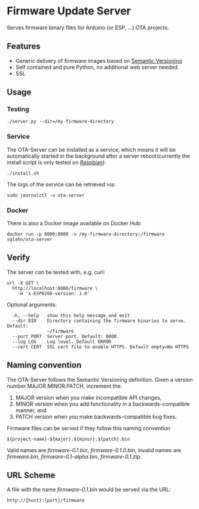 # Firmware Update Server

Serves firmware binary files for Arduino (or ESP, ...) OTA projects.

## Features
- Generic delivery of firmware images based on [Semantic Versioning](https://semver.org/spec/v2.0.0.html)
- Self contained and pure Python, no additional web server needed
- SSL

## Usage

### Testing
```
./server.py --dir=/my-firmware-directory
```

### Service
The OTA-Server can be installed as a service, which means it will be automatically started in the background after a server reboot(currently the install script is only tested on [Raspbian](https://www.raspberrypi.org/downloads/raspbian/)):
```
./install.sh
```
The logs of the service can be retrieved via:
```
sudo journalctl -u ota-server
```

### Docker
There is also a Docker image available on Docker Hub:
```
docker run -p 8000:8000 -v /my-firmware-directory:/firmware sglahn/ota-server
```

## Verify
The server can be tested with, e.g. curl:
```
url -X GET \
  http://localhost:8000/firmware \
    -H 'x-ESP8266-version: 1.0'
```    

Optional arguments:
```
  -h, --help   show this help message and exit
  --dir DIR    Directory containing the firmware binaries to serve. Default:
               ~/firmware
  --port PORT  Server port. Default: 8000.
  --log LOG    Log level. Default ERROR
  --cert CERT  SSL cert file to enable HTTPS. Default empty=No HTTPS
```

## Naming convention
The OTA-Server follows the Semantic Versioning definition. Given a version number MAJOR.MINOR.PATCH, increment the:
1. MAJOR version when you make incompatible API changes,
2. MINOR version when you add functionality in a backwards-compatible manner, and
3. PATCH version when you make backwards-compatible bug fixes.

Firmware files can be served if they follow this naming convention
```
${project-name}-${major}.${minor}.${patch}.bin
```
Valid names are *firmware-0.1.bin*, *firmware-0.1.0.bin*, invalid names are *firmware.bin*, *firmware-0.1-alpha.bin*, *firmware-0.1.zip*.

## URL Scheme
A file with the name *firmware-0.1.bin* would be served via the URL:
```
http://{host}:{port}/firmware
````
